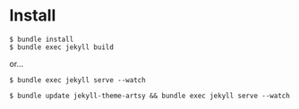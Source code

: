 # Install

```
$ bundle install
$ bundle exec jekyll build
```

or...

```
$ bundle exec jekyll serve --watch
```


```
$ bundle update jekyll-theme-artsy && bundle exec jekyll serve --watch
```